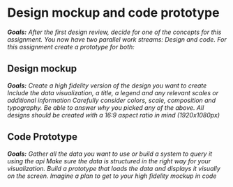 # Design mockup and code prototype

<i><b>Goals:</b> After the first design review, decide for one of the concepts for this assignment. You now have two parallel work streams: Design and code. For this assignment create a prototype for both:</i>

## Design mockup

<i><b>Goals:</b> Create a high fidelity version of the design you want to create
Include the data visualization, a title, a legend and any relevant scales or additional information
Carefully consider colors, scale, composition and typography. Be able to answer why you picked any of the above. All designs should be created with a 16:9 aspect ratio in mind (1920x1080px) </i>

## Code Prototype

<i><b>Goals:</b> Gather all the data you want to use or build a system to query it using the api
Make sure the data is structured in the right way for your visualization. Build a prototype that loads the data and displays it visually on the screen. Imagine a plan to get to your high fidelity mockup in code </i>

